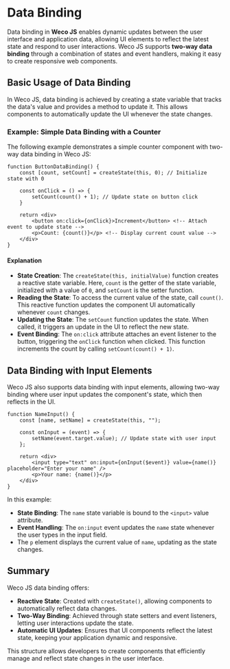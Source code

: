 # Data Binding

Data binding in **Weco JS** enables dynamic updates between the user interface and application data, allowing UI elements to reflect the latest state and respond to user interactions.
Weco JS supports **two-way data binding** through a combination of states and event handlers, making it easy to create responsive web components.

## Basic Usage of Data Binding

In Weco JS, data binding is achieved by creating a state variable that tracks the data's value and provides a method to update it. This allows components to automatically update the UI whenever the state changes.

### Example: Simple Data Binding with a Counter

The following example demonstrates a simple counter component with two-way data binding in Weco JS:

```tsx
function ButtonDataBinding() {
    const [count, setCount] = createState(this, 0); // Initialize state with 0

    const onClick = () => {
        setCount(count() + 1); // Update state on button click
    }

    return <div>
        <button on:click={onClick}>Increment</button> <!-- Attach event to update state -->
        <p>Count: {count()}</p> <!-- Display current count value -->
    </div>
}
```

#### Explanation

* **State Creation**: The `createState(this, initialValue)` function creates a reactive state variable. Here, `count` is the getter of the state variable, initialized with a value of `0`, and `setCount` is the setter function.
* **Reading the State**: To access the current value of the state, call `count()`. This reactive function updates the component UI automatically whenever `count` changes.
* **Updating the State**: The `setCount` function updates the state. When called, it triggers an update in the UI to reflect the new state.
* **Event Binding**: The `on:click` attribute attaches an event listener to the button, triggering the `onClick` function when clicked. This function increments the count by calling `setCount(count() + 1)`.

## Data Binding with Input Elements

Weco JS also supports data binding with input elements, allowing two-way binding where user input updates the component's state, which then reflects in the UI.

```tsx
function NameInput() {
    const [name, setName] = createState(this, "");

    const onInput = (event) => {
        setName(event.target.value); // Update state with user input
    };

    return <div>
        <input type="text" on:input={onInput($event)} value={name()} placeholder="Enter your name" />
        <p>Your name: {name()}</p>
    </div>
}
```

In this example:

* **State Binding**: The `name` state variable is bound to the `<input>` value attribute.
* **Event Handling**: The `on:input` event updates the `name` state whenever the user types in the input field.
* The `p` element displays the current value of `name`, updating as the state changes.

## Summary

Weco JS data binding offers:
* **Reactive State**: Created with `createState()`, allowing components to automatically reflect data changes.
* **Two-Way Binding**: Achieved through state setters and event listeners, letting user interactions update the state.
* **Automatic UI Updates**: Ensures that UI components reflect the latest state, keeping your application dynamic and responsive.

This structure allows developers to create components that efficiently manage and reflect state changes in the user interface.
